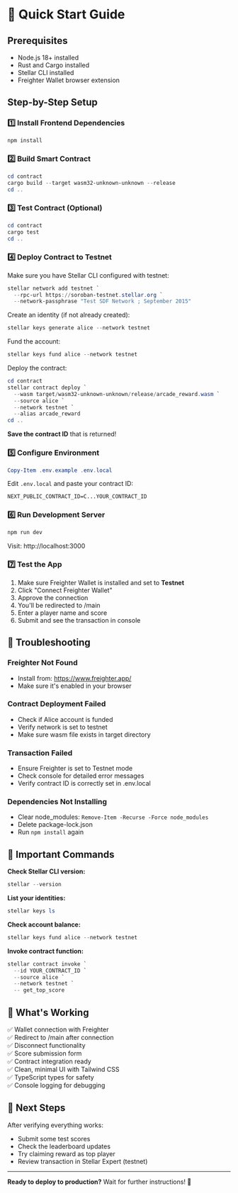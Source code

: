 # 🚀 Quick Start Guide

## Prerequisites
- Node.js 18+ installed
- Rust and Cargo installed
- Stellar CLI installed
- Freighter Wallet browser extension

## Step-by-Step Setup

### 1️⃣ Install Frontend Dependencies
```powershell
npm install
```

### 2️⃣ Build Smart Contract
```powershell
cd contract
cargo build --target wasm32-unknown-unknown --release
cd ..
```

### 3️⃣ Test Contract (Optional)
```powershell
cd contract
cargo test
cd ..
```

### 4️⃣ Deploy Contract to Testnet

Make sure you have Stellar CLI configured with testnet:
```powershell
stellar network add testnet `
  --rpc-url https://soroban-testnet.stellar.org `
  --network-passphrase "Test SDF Network ; September 2015"
```

Create an identity (if not already created):
```powershell
stellar keys generate alice --network testnet
```

Fund the account:
```powershell
stellar keys fund alice --network testnet
```

Deploy the contract:
```powershell
cd contract
stellar contract deploy `
  --wasm target/wasm32-unknown-unknown/release/arcade_reward.wasm `
  --source alice `
  --network testnet `
  --alias arcade_reward
cd ..
```

**Save the contract ID** that is returned!

### 5️⃣ Configure Environment
```powershell
Copy-Item .env.example .env.local
```

Edit `.env.local` and paste your contract ID:
```
NEXT_PUBLIC_CONTRACT_ID=C...YOUR_CONTRACT_ID
```

### 6️⃣ Run Development Server
```powershell
npm run dev
```

Visit: http://localhost:3000

### 7️⃣ Test the App
1. Make sure Freighter Wallet is installed and set to **Testnet**
2. Click "Connect Freighter Wallet"
3. Approve the connection
4. You'll be redirected to /main
5. Enter a player name and score
6. Submit and see the transaction in console

## 🐛 Troubleshooting

### Freighter Not Found
- Install from: https://www.freighter.app/
- Make sure it's enabled in your browser

### Contract Deployment Failed
- Check if Alice account is funded
- Verify network is set to testnet
- Make sure wasm file exists in target directory

### Transaction Failed
- Ensure Freighter is set to Testnet mode
- Check console for detailed error messages
- Verify contract ID is correctly set in .env.local

### Dependencies Not Installing
- Clear node_modules: `Remove-Item -Recurse -Force node_modules`
- Delete package-lock.json
- Run `npm install` again

## 📝 Important Commands

**Check Stellar CLI version:**
```powershell
stellar --version
```

**List your identities:**
```powershell
stellar keys ls
```

**Check account balance:**
```powershell
stellar keys fund alice --network testnet
```

**Invoke contract function:**
```powershell
stellar contract invoke `
  --id YOUR_CONTRACT_ID `
  --source alice `
  --network testnet `
  -- get_top_score
```

## 🎯 What's Working

✅ Wallet connection with Freighter  
✅ Redirect to /main after connection  
✅ Disconnect functionality  
✅ Score submission form  
✅ Contract integration ready  
✅ Clean, minimal UI with Tailwind CSS  
✅ TypeScript types for safety  
✅ Console logging for debugging  

## 📖 Next Steps

After verifying everything works:
- Submit some test scores
- Check the leaderboard updates
- Try claiming reward as top player
- Review transaction in Stellar Expert (testnet)

---

**Ready to deploy to production?** Wait for further instructions! 🚀
